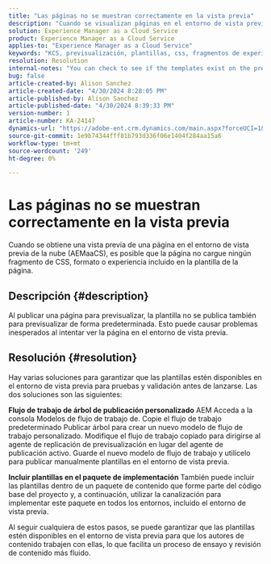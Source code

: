 ```yaml
---
title: "Las páginas no se muestran correctamente en la vista previa"
description: "Cuando se visualizan páginas en el entorno de vista previa, las páginas no se muestran correctamente"
solution: Experience Manager as a Cloud Service
product: Experience Manager as a Cloud Service
applies-to: "Experience Manager as a Cloud Service"
keywords: "KCS, previsualización, plantillas, css, fragmentos de experiencia, hojas de estilo, publicar"
resolution: Resolution
internal-notes: "You can check to see if the templates exist on the preview server by port forwarding to the preview pod, and then using URL's like this to determine what templates exist: http://localhost:8881/conf/wknd/settings/wcm/templates.7.json"
bug: false
article-created-by: Alison Sanchez
article-created-date: "4/30/2024 8:28:05 PM"
article-published-by: Alison Sanchez
article-published-date: "4/30/2024 8:39:33 PM"
version-number: 1
article-number: KA-24147
dynamics-url: "https://adobe-ent.crm.dynamics.com/main.aspx?forceUCI=1&pagetype=entityrecord&etn=knowledgearticle&id=d6f92521-3007-ef11-9f89-000d3a345e57"
source-git-commit: 1e9b74344fff81b793d336f06e1404f284aa15a6
workflow-type: tm+mt
source-wordcount: '249'
ht-degree: 0%

---
```


# Las páginas no se muestran correctamente en la vista previa


Cuando se obtiene una vista previa de una página en el entorno de vista previa de la nube (AEMaaCS), es posible que la página no cargue ningún fragmento de CSS, formato o experiencia incluido en la plantilla de la página.

## Descripción {#description}

Al publicar una página para previsualizar, la plantilla no se publica también para previsualizar de forma predeterminada. Esto puede causar problemas inesperados al intentar ver la página en el entorno de vista previa.

## Resolución {#resolution}


Hay varias soluciones para garantizar que las plantillas estén disponibles en el entorno de vista previa para pruebas y validación antes de lanzarse. Las dos soluciones son las siguientes:

<b>Flujo de trabajo de árbol de publicación personalizado</b>
AEM Acceda a la consola Modelos de flujo de trabajo de.
Copie el flujo de trabajo predeterminado Publicar árbol para crear un nuevo modelo de flujo de trabajo personalizado.
Modifique el flujo de trabajo copiado para dirigirse al agente de replicación de previsualización en lugar del agente de publicación activo.
Guarde el nuevo modelo de flujo de trabajo y utilícelo para publicar manualmente plantillas en el entorno de vista previa.

<b>Incluir plantillas en el paquete de implementación</b>
También puede incluir las plantillas dentro de un paquete de contenido que forme parte del código base del proyecto y, a continuación, utilizar la canalización para implementar este paquete en todos los entornos, incluido el entorno de vista previa.

Al seguir cualquiera de estos pasos, se puede garantizar que las plantillas estén disponibles en el entorno de vista previa para que los autores de contenido trabajen con ellas, lo que facilita un proceso de ensayo y revisión de contenido más fluido.
